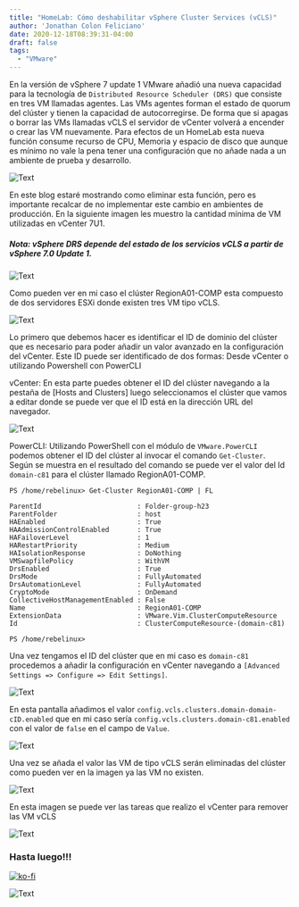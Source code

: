 ```yaml
---
title: "HomeLab: Cómo deshabilitar vSphere Cluster Services (vCLS)"
author: 'Jonathan Colon Feliciano'
date: 2020-12-18T08:39:31-04:00
draft: false
tags:
  - "VMware"
---
```


En la versión de vSphere 7 update 1 VMware añadió una nueva capacidad para la tecnología de `Distributed Resource Scheduler (DRS)` que consiste en tres VM  llamadas agentes. Las VMs agentes forman el estado de quorum del clúster y tienen la capacidad de autocorregirse. De forma que si apagas o borrar las VMs llamadas vCLS el servidor de vCenter volverá a encender o crear las VM nuevamente. Para efectos de un HomeLab esta nueva función consume recurso de CPU, Memoria y espacio de disco que aunque es mínimo no vale la pena tener una configuración que no añade nada a un ambiente de prueba y desarrollo.

![Text](/img/25079036c801ac924d3ff7d4cb3b9438.webp#center)

En este blog estaré mostrando como eliminar esta función, pero es importante recalcar de no implementar este cambio en ambientes de producción. En la siguiente imagen les muestro la cantidad mínima de VM utilizadas en vCenter 7U1.

##### Nota: vSphere DRS depende del estado de los servicios vCLS a partir de vSphere 7.0 Update 1.

![Text](/img/2021-05-30_12-21.webp#center)

Como pueden ver en mi caso el clúster RegionA01-COMP esta compuesto de dos servidores ESXi donde existen tres VM tipo vCLS.

![Text](/img/2021-05-29_22-52-1024x649.webp#center)

Lo primero que debemos hacer es identificar el ID de dominio del clúster que es necesario para poder añadir un valor avanzado en la configuración del vCenter. Este ID puede ser identificado de dos formas: Desde vCenter o utilizando Powershell con PowerCLI

vCenter: En esta parte puedes obtener el ID del clúster navegando a la pestaña de [Hosts and Clusters] luego seleccionamos el clúster que vamos a editar donde se puede ver que el ID está en la dirección URL del navegador.

![Text](/img/2021-05-30_00-11-1024x309.webp#center)

PowerCLI: Utilizando PowerShell con el módulo de `VMware.PowerCLI` podemos obtener el ID del clúster al invocar el comando `Get-Cluster`. Según se muestra en el resultado del comando se puede ver el valor del Id `domain-c81` para el clúster llamado RegionA01-COMP.

```text
PS /home/rebelinux> Get-Cluster RegionA01-COMP | FL

ParentId                        : Folder-group-h23
ParentFolder                    : host
HAEnabled                       : True
HAAdmissionControlEnabled       : True
HAFailoverLevel                 : 1
HARestartPriority               : Medium
HAIsolationResponse             : DoNothing
VMSwapfilePolicy                : WithVM
DrsEnabled                      : True
DrsMode                         : FullyAutomated
DrsAutomationLevel              : FullyAutomated
CryptoMode                      : OnDemand
CollectiveHostManagementEnabled : False
Name                            : RegionA01-COMP
ExtensionData                   : VMware.Vim.ClusterComputeResource
Id                              : ClusterComputeResource-(domain-c81)

PS /home/rebelinux>
```

Una vez tengamos el ID del clúster que en mi caso es `domain-c81` procedemos a añadir la configuración en vCenter navegando a `[Advanced Settings => Configure => Edit Settings]`.

![Text](/img/2021-05-29_21-47-1024x599.webp#center)

En esta pantalla añadimos el valor `config.vcls.clusters.domain-domain-cID.enabled` que en mi caso sería `config.vcls.clusters.domain-c81.enabled` con el valor de `false` en el campo de `Value`.

![Text](/img/2021-05-29_22-53-1024x871.webp#center)

Una vez se añada el valor las VM de tipo vCLS serán eliminadas del clúster como pueden ver en la imagen ya las VM no existen.

![Text](/img/2021-05-29_23-12-1024x648.webp#center)

En esta imagen se puede ver las tareas que realizo el vCenter para remover las VM vCLS

![Text](/img/2021-05-29_23-14-1024x426.webp#center)

### Hasta luego!!!

[![ko-fi](https://ko-fi.com/img/githubbutton_sm.svg)](https://ko-fi.com/F1F8DEV80)

![Text](/img/hasta-luego-5937ba.webp#center)
